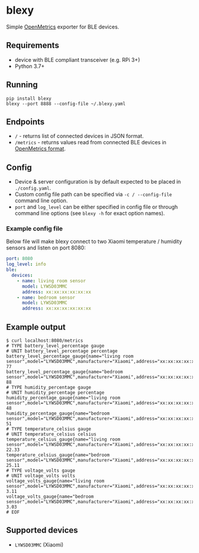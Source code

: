 # blexy
Simple [OpenMetrics](https://github.com/OpenObservability/OpenMetrics/blob/main/specification/OpenMetrics.md) exporter for BLE devices.

## Requirements
* device with BLE compliant transceiver (e.g. RPi 3+)
* Python 3.7+

## Running
```
pip install blexy
blexy --port 8888 --config-file ~/.blexy.yaml
```

## Endpoints
* `/` - returns list of connected devices in JSON format.
* `/metrics` - returns values read from connected BLE devices in [OpenMetrics format](https://github.com/OpenObservability/OpenMetrics/blob/main/specification/OpenMetrics.md).

## Config
* Device & server configuration is by default expected to be placed in  `./config.yaml`.
* Custom config file path can be specified via `-c / --config-file` command line option.
* `port` and `log_level` can be either specified in config file or through command line options (see `blexy -h` for exact option names). 

### Example config file
Below file will make blexy connect to two Xiaomi temperature / humidity sensors and listen on port 8080:
```yaml
port: 8080
log_level: info
ble:
  devices:
    - name: living room sensor
      model: LYWSD03MMC
      address: xx:xx:xx:xx:xx:xx
    - name: bedroom sensor
      model: LYWSD03MMC
      address: xx:xx:xx:xx:xx:xx
```

## Example output
```
$ curl localhost:8080/metrics
# TYPE battery_level_percentage gauge
# UNIT battery_level_percentage percentage
battery_level_percentage_gauge{name="living room sensor",model="LYWSD03MMC",manufacturer="Xiaomi",address="xx:xx:xx:xx:xx:xx",interface="0"} 77
battery_level_percentage_gauge{name="bedroom sensor",model="LYWSD03MMC",manufacturer="Xiaomi",address="xx:xx:xx:xx:xx:xx",interface="0"} 88
# TYPE humidity_percentage gauge
# UNIT humidity_percentage percentage
humidity_percentage_gauge{name="living room sensor",model="LYWSD03MMC",manufacturer="Xiaomi",address="xx:xx:xx:xx:xx:xx",interface="0"} 48
humidity_percentage_gauge{name="bedroom sensor",model="LYWSD03MMC",manufacturer="Xiaomi",address="xx:xx:xx:xx:xx:xx",interface="0"} 51
# TYPE temperature_celsius gauge
# UNIT temperature_celsius celsius
temperature_celsius_gauge{name="living room sensor",model="LYWSD03MMC",manufacturer="Xiaomi",address="xx:xx:xx:xx:xx:xx",interface="0"} 22.33
temperature_celsius_gauge{name="bedroom sensor",model="LYWSD03MMC",manufacturer="Xiaomi",address="xx:xx:xx:xx:xx:xx",interface="0"} 25.11
# TYPE voltage_volts gauge
# UNIT voltage_volts volts
voltage_volts_gauge{name="living room sensor",model="LYWSD03MMC",manufacturer="Xiaomi",address="xx:xx:xx:xx:xx:xx",interface="0"} 3.11
voltage_volts_gauge{name="bedroom sensor",model="LYWSD03MMC",manufacturer="Xiaomi",address="xx:xx:xx:xx:xx:xx",interface="0"} 3.03
# EOF
```

## Supported devices
* `LYWSD03MMC` (Xiaomi)